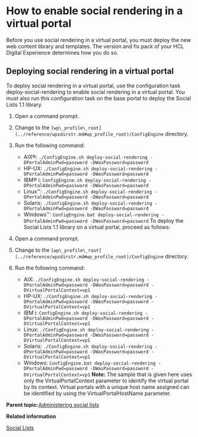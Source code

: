# How to enable social rendering in a virtual portal 

Before you use social rendering in a virtual portal, you must deploy the new web content library and templates. The version and fix pack of your HCL Digital Experience determines how you do so.

## Deploying social rendering in a virtual portal

To deploy social rendering in a virtual portal, use the configuration task deploy-social-rendering to enable social rendering in a virtual portal. You must also run this configuration task on the base portal to deploy the Social Lists 1.1 library.

1.  Open a command prompt.
2.  Change to the `[wp\_profile\_root](../reference/wpsdirstr.md#wp_profile_root)/ConfigEngine` directory.
3.  Run the following command:

    -   AIX®: `./ConfigEngine.sh deploy-social-rendering -DPortalAdminPwd=password -DWasPassword=password`
    -   HP-UX: `./ConfigEngine.sh deploy-social-rendering -DPortalAdminPwd=password -DWasPassword=password`
    -   IBM® i: `ConfigEngine.sh deploy-social-rendering -DPortalAdminPwd=password -DWasPassword=password`
    -   Linux™: `./ConfigEngine.sh deploy-social-rendering -DPortalAdminPwd=password -DWasPassword=password`
    -   Solaris: `./ConfigEngine.sh deploy-social-rendering -DPortalAdminPwd=password -DWasPassword=password`
    -   Windows™: `ConfigEngine.bat deploy-social-rendering -DPortalAdminPwd=password -DWasPassword=password`
    To deploy the Social Lists 1.1 library on a virtual portal, proceed as follows:

4.  Open a command prompt.
5.  Change to the `[wp\_profile\_root](../reference/wpsdirstr.md#wp_profile_root)/ConfigEngine` directory.
6.  Run the following command:

    -   AIX: `./ConfigEngine.sh deploy-social-rendering -DPortalAdminPwd=password -DWasPassword=password -DVirtualPortalContext=vp1`
    -   HP-UX: `./ConfigEngine.sh deploy-social-rendering -DPortalAdminPwd=password -DWasPassword=password -DVirtualPortalContext=vp1`
    -   IBM i: `ConfigEngine.sh deploy-social-rendering -DPortalAdminPwd=password -DWasPassword=password -DVirtualPortalContext=vp1`
    -   Linux: `./ConfigEngine.sh deploy-social-rendering -DPortalAdminPwd=password -DWasPassword=password -DVirtualPortalContext=vp1`
    -   Solaris: `./ConfigEngine.sh deploy-social-rendering -DPortalAdminPwd=password -DWasPassword=password -DVirtualPortalContext=vp1`
    -   Windows: `ConfigEngine.bat deploy-social-rendering -DPortalAdminPwd=password -DWasPassword=password -DVirtualPortalContext=vp1`
    **Note:** The sample that is given here uses only the VirtualPortalContext parameter to identify the virtual portal by its context. Virtual portals with a unique host name assigned can be identified by using the VirtualPortalHostName parameter.


**Parent topic:**[Administering social lists ](../social/soc_rendr_adm_socl_list.md)

**Related information**  


[Social Lists ](../migrate/sociallistpost_mig.md)

